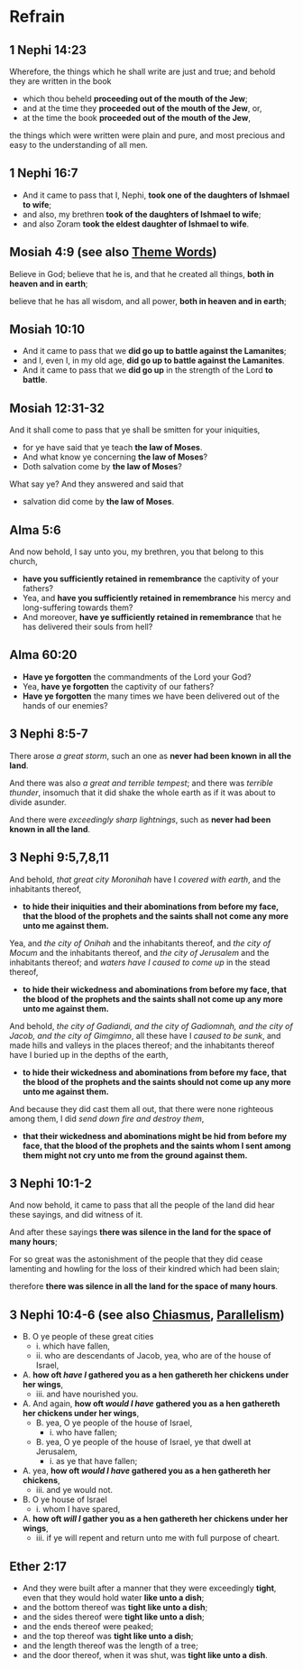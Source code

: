 # Refrain

## 1 Nephi 14:23

Wherefore, the things which he shall write are just and true; and behold they are written in the book
*   which thou beheld **proceeding out of the mouth of the Jew**;
*   and at the time they **proceeded out of the mouth of the Jew**, or,
*   at the time the book **proceeded out of the mouth of the Jew**,

the things which were written were plain and pure, and most precious and easy to the understanding of all men.

## 1 Nephi 16:7

*   And it came to pass that I, Nephi, **took one of the daughters of Ishmael to wife**;
*   and also, my brethren **took of the daughters of Ishmael to wife**;
*   and also Zoram **took the eldest daughter of Ishmael to wife**.

## Mosiah 4:9 (see also [Theme Words](theme_words.md#mosiah-49-10-believe-see-also-refrain))

Believe in God; believe that he is,
and that he created all things,
**both in heaven and in earth**;

believe that he has all wisdom,
and all power,
**both in heaven and in earth**;

## Mosiah 10:10

*   And it came to pass that we **did go up to battle against the Lamanites**;
*   and I, even I, in my old age, **did go up to battle against the Lamanites**.
*   And it came to pass that we **did go up** in the strength of the Lord **to battle**.

## Mosiah 12:31-32

And it shall come to pass that ye shall be smitten for your iniquities,
*   for ye have said that ye teach **the law of Moses**.
*   And what know ye concerning **the law of Moses**? 
*   Doth salvation come by **the law of Moses**?

What say ye? And they answered and said that
*   salvation did come by **the law of Moses**.

## Alma 5:6

And now behold, I say unto you, my brethren, you that belong to this church,
*   **have you sufficiently retained in remembrance** the captivity of your fathers?
*   Yea, and **have you sufficiently retained in remembrance** his mercy and long-suffering towards them?
*   And moreover, **have ye sufficiently retained in remembrance** that he has delivered their souls from hell?

## Alma 60:20

*   **Have ye forgotten** the commandments of the Lord your God?
*   Yea, **have ye forgotten** the captivity of our fathers?
*   **Have ye forgotten** the many times we have been delivered out of the hands of our enemies?

## 3 Nephi 8:5-7

There arose *a great storm*, such an one as **never had been known in all the land**.

And there was also *a great and terrible tempest*;
and there was *terrible thunder*, insomuch that it did shake the whole earth as if it was about to divide asunder.

And there were *exceedingly sharp lightnings*, such as **never had been known in all the land**.

## 3 Nephi 9:5,7,8,11

And behold, *that great city Moronihah* have I *covered with earth*, and the
inhabitants thereof,
*   **to hide their iniquities and their abominations from before my face,
    that the blood of the prophets and the saints shall not come any more
    unto me against them.**

Yea, and *the city of Onihah* and the inhabitants thereof, and *the city of Mocum*
and the inhabitants thereof, and *the city of Jerusalem* and the inhabitants
thereof; and *waters have I caused to come up* in the stead thereof,
*   **to hide their wickedness and abominations from before my face,
    that the blood of the prophets and the saints shall not come up any more
    unto me against them.**

And behold, *the city of Gadiandi, and the city of Gadiomnah, and the city of
Jacob, and the city of Gimgimno*, all these have I *caused to be sunk*, and made
hills and valleys in the places thereof; and the inhabitants thereof have I
buried up in the depths of the earth,
*   **to hide their wickedness and abominations from before my face,
    that the blood of the prophets and the saints should not come up any more
    unto me against them.**

And because they did cast them all out, that there were none righteous among
them, I did *send down fire and destroy them*,
*   **that their wickedness and abominations might be hid from before my face,
    that the blood of the prophets and the saints whom I sent among them might not cry
    unto me from the ground against them.**

## 3 Nephi 10:1-2

And now behold, it came to pass that all the people of the land did hear these
sayings, and did witness of it.

And after these sayings **there was silence in the land for the space of many hours**;

For so great was the astonishment of the people that they did cease lamenting
and howling for the loss of their kindred which had been slain;

therefore **there was silence in all the land for the space of many hours**.

## 3 Nephi 10:4-6 (see also [Chiasmus](chiasmus_short.md#3-nephi-104-6-see-also-parallelism-refrain), [Parallelism](parallelism.md#3-nephi-104-6-extended-see-also-chiasmus-refrain))

*   B. O ye people of these great cities
    *   i. which have fallen,
    *   ii. who are descendants of Jacob, yea, who are of the house of Israel,
*   A. **how oft *have I* gathered you as a hen gathereth her chickens under her wings**,
    *   iii. and have nourished you.
*   A. And again, **how oft *would I have* gathered you as a hen gathereth her chickens under her wings**,
    *   B. yea, O ye people of the house of Israel,
        *   i. who have fallen;
    *   B. yea, O ye people of the house of Israel, ye that dwell at Jerusalem,
        *   i. as ye that have fallen;
*   A. yea, **how oft *would I have* gathered you as a hen gathereth her chickens**,
    *   iii. and ye would not.
*   B. O ye house of Israel
    *   i. whom I have spared,
*   A. **how oft *will I* gather you as a hen gathereth her chickens under her wings**,
    *   iii. if ye will repent and return unto me with full purpose of cheart.

## Ether 2:17

*   And they were built after a manner that they were exceedingly **tight**, even that they would hold water **like unto a dish**;
*   and the bottom thereof was **tight like unto a dish**;
*   and the sides thereof were **tight like unto a dish**;
*   and the ends thereof were peaked;
*   and the top thereof was **tight like unto a dish**;
*   and the length thereof was the length of a tree;
*   and the door thereof, when it was shut, was **tight like unto a dish**.
